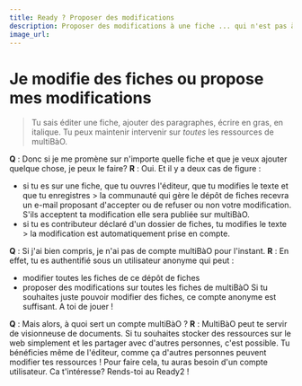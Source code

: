 ```yaml
---
title: Ready ? Proposer des modifications
description: Proposer des modifications à une fiche ... qui n'est pas à moi/nous
image_url: 
---
```


# Je modifie des fiches ou propose mes modifications

> Tu sais éditer une fiche, ajouter des paragraphes, écrire en gras, en italique. Tu peux maintenir intervenir sur *toutes* les ressources de multiBàO.

**Q** : Donc si je me promène sur n'importe quelle fiche et que je veux ajouter quelque chose, je peux le faire?
**R** : Oui. Et il y a deux cas de figure :
 * si tu es sur une fiche, que tu ouvres l'éditeur, que tu modifies le texte et que tu enregistres > la communauté qui gère le dépôt de fiches recevra un e-mail proposant d'accepter ou de refuser ou non votre modification. S'ils acceptent ta modification elle sera publiée sur multiBàO.
 * si tu es contributeur déclaré d'un dossier de fiches, tu modifies le texte > la modification est automatiquement prise en compte. 
 
**Q** : Si j'ai bien compris, je n'ai pas de compte multiBàO pour l'instant.
**R** : En effet, tu es authentifié sous un utilisateur anonyme qui peut : 
 * modifier toutes les fiches de ce dépôt de fiches
 * proposer des modifications sur toutes les fiches de multiBàO
Si tu souhaites juste pouvoir modifier des fiches, ce compte anonyme est suffisant. A toi de jouer !

**Q** : Mais alors, à quoi sert un compte multiBàO ?
**R** : MultiBàO peut te servir de visionneuse de documents. Si tu souhaites stocker des ressources sur le web simplement et les partager avec d'autres personnes, c'est possible. Tu bénéficies même de l'éditeur, comme ça d'autres personnes peuvent modifier tes ressources !
Pour faire cela, tu auras besoin d'un compte utilisateur. Ca t'intéresse? Rends-toi au Ready2 !
